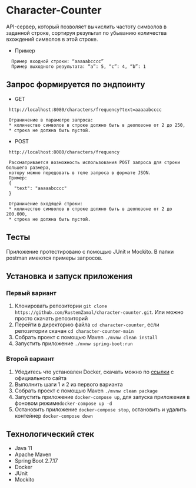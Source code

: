 # Character-Counter

 API-сервер, который позволяет вычислить частоту символов в заданной строке, сортируя результат по 
 убыванию количества вхождений символов в этой строке.
* Пример
```
  Пример входной строки: “aaaaabcccc”
  Пример выходного результата: “a”: 5, “c”: 4, “b”: 1
  ```

 ## Запрос формируется по эндпоинту

* GET

```
 http://localhost:8080/characters/frequency?text=aaaaabcccc
 
 Ограничение в параметре запроса:
 * количество символов в строке должно быть в деопозоне от 2 до 250,
 * строка не должна быть пустой.
 ```
* POST
```
 http://localhost:8080/characters/frequency
 
 Рассматривается возможность использования POST запроса для строки большего размера, 
 котору можно передовать в теле запроса в формате JSON.
 Пример:
 {
   "text": "aaaaabcccc"
 }
 
 Ограничение входящей строки:
 * количество символов в строке должно быть в деопозоне от 2 до 200.000,
 * строка не должна быть пустой.
```

## Тесты
 Приложение протестировано с помощью JUnit и Mockito. В папки postman имеются примеры запросов.

## Установка и запуск приложения

 ### Первый вариант
 1. Клонировать репозитории `git clone https://github.com/RustemZamal/character-counter.git`.
 Или можно просто скачать репозиторий
 2. Перейти в директорию файла `cd character-counter`, если репозитории скачан `cd character-counter-main`
 3. Собрать проект с помощью Maven `./mvnw clean install`
 4. Запустить приложение `./mvnw spring-boot:run`

###  Второй вариант
 1. Убедитесь что установлен Docker, скачать можно по [ссылки](https://docs.docker.com/engine/install/) с официального сайта
 2. Выполнить шаги 1 и 2 из первого варианта
 3. Собрать проект с помощью Maven `./mvnw clean package`
 4. Запустить приложение `docker-compose up`, для запуска приложения в фоновом режиме`docker-compose up -d`
 5. Остановить приложение `docker-compose stop`, остановить и удалить контейнер `docker-compose down`

## Технологический стек
 * Java 11
 * Apache Maven
 * Spring Boot 2.7.17
 * Docker
 * JUnit
 * Mockito
 
